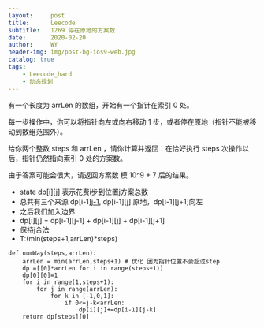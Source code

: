 ```yaml
---
layout:     post
title:      Leecode
subtitle:   1269 停在原地的方案数
date:       2020-02-20
author:     WY
header-img: img/post-bg-ios9-web.jpg
catalog: true
tags:
    - Leecode_hard
    - 动态规划
---
```

有一个长度为 arrLen 的数组，开始有一个指针在索引 0 处。

每一步操作中，你可以将指针向左或向右移动 1 步，或者停在原地（指针不能被移动到数组范围外）。

给你两个整数 steps 和 arrLen ，请你计算并返回：在恰好执行 steps 次操作以后，指针仍然指向索引 0 处的方案数。

由于答案可能会很大，请返回方案数 模 10^9 + 7 后的结果。

- state dp[i][j] 表示花费i步到位置j方案总数
- 总共有三个来源 dp[i-1][j-1](right), dp[i-1][j] 原地，dp[i-1][j+1]向左
- 之后我们加入边界
- dp[i][j] = dp[i-1][j-1] + dp[i-1][j] + dp[i-1][j+1]
- 保持j合法
- T:(min(steps+1,arrLen)*steps)


```
def numWay(steps,arrLen):
    arrLen = min(arrLen,steps+1) # 优化 因为指针位置不会超过step
    dp =[[0]*arrLen for i in range(steps+1)]
    dp[0][0]=1
    for i in range(1,steps+1):
        for j in range(arrLen):
            for k in [-1,0,1]:
                if 0<=j-k<arrLen:
                    dp[i][j]+=dp[i-1][j-k]
    return dp[steps][0]

```